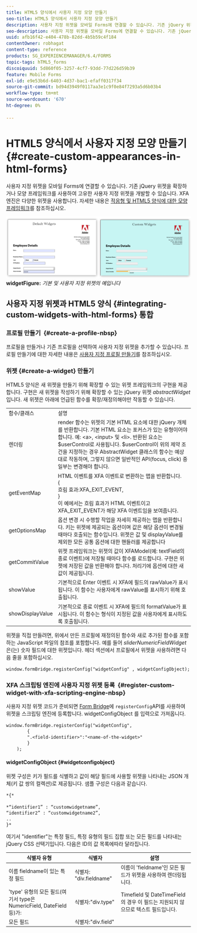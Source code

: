 ```yaml
---
title: HTML5 양식에서 사용자 지정 모양 만들기
seo-title: HTML5 양식에서 사용자 지정 모양 만들기
description: 사용자 지정 위젯을 모바일 Forms에 연결할 수 있습니다. 기존 jQuery 위젯을 확장하거나 사용자 지정 위젯을 개발할 수 있습니다.
seo-description: 사용자 지정 위젯을 모바일 Forms에 연결할 수 있습니다. 기존 jQuery 위젯을 확장하거나 사용자 지정 위젯을 개발할 수 있습니다.
uuid: afb16f42-e404-478b-82dd-4b5b59c4f184
contentOwner: robhagat
content-type: reference
products: SG_EXPERIENCEMANAGER/6.4/FORMS
topic-tags: hTML5_forms
discoiquuid: 5d860f05-3257-4cf7-93dd-77d226d59b39
feature: Mobile Forms
exl-id: e9e53b6d-6403-4d37-bac1-efaff0317f34
source-git-commit: bd94d3949f0117aa3e1c9f0e84f7293a5d6b03b4
workflow-type: tm+mt
source-wordcount: '670'
ht-degree: 0%

---
```


# HTML5 양식에서 사용자 지정 모양 만들기 {#create-custom-appearances-in-html-forms}

사용자 지정 위젯을 모바일 Forms에 연결할 수 있습니다. 기존 jQuery 위젯을 확장하거나 모양 프레임워크를 사용하여 고유한 사용자 지정 위젯을 개발할 수 있습니다. XFA 엔진은 다양한 위젯을 사용합니다. 자세한 내용은 [적응형 및 HTML5 양식에 대한 모양 프레임워크](/help/forms/using/introduction-widgets.md)를 참조하십시오.

![기본 및 사용자 지정 ](assets/custom-widgets.jpg)
**widgetFigure:** *기본 및 사용자 지정 위젯의 예입니다*

## 사용자 지정 위젯과 HTML5 양식 {#integrating-custom-widgets-with-html-forms} 통합

### 프로필 만들기  {#create-a-profile-nbsp}

프로필을 만들거나 기존 프로필을 선택하여 사용자 지정 위젯을 추가할 수 있습니다. 프로필 만들기에 대한 자세한 내용은 [사용자 지정 프로필 만들기](/help/forms/using/custom-profile.md)를 참조하십시오.

### 위젯 {#create-a-widget} 만들기

HTML5 양식은 새 위젯을 만들기 위해 확장할 수 있는 위젯 프레임워크의 구현을 제공합니다. 구현은 새 위젯을 작성하기 위해 확장할 수 있는 jQuery 위젯 *abstractWidget*&#x200B;입니다. 새 위젯은 아래에 언급된 함수를 확장/재정의해야만 작동할 수 있습니다.

<table> 
 <tbody> 
  <tr> 
   <td>함수/클래스</td> 
   <td>설명</td> 
  </tr> 
  <tr> 
   <td>렌더링</td> 
   <td>render 함수는 위젯의 기본 HTML 요소에 대한 jQuery 개체를 반환합니다. 기본 HTML 요소는 포커스가 있는 유형이어야 합니다. 예: &lt;a&gt;, &lt;input&gt; 및 &lt;li&gt;. 반환된 요소는 $userControl로 사용됩니다. $userControl이 위의 제약 조건을 지정하는 경우 AbstractWidget 클래스의 함수는 예상대로 작동하며, 그렇지 않으면 일반적인 API(focus, click) 중 일부는 변경해야 합니다. </td> 
  </tr> 
  <tr> 
   <td>getEventMap</td> 
   <td>HTML 이벤트를 XFA 이벤트로 변환하는 맵을 반환합니다. <br /> {<br /> 흐림 효과:XFA_EXIT_EVENT,<br /> }<br />  이 예에서는 흐림 효과가 HTML 이벤트이고 XFA_EXIT_EVENT가 해당 XFA 이벤트임을 보여줍니다. </td> 
  </tr> 
  <tr> 
   <td>getOptionsMap</td> 
   <td>옵션 변경 시 수행할 작업을 자세히 제공하는 맵을 반환합니다. 키는 위젯에 제공되는 옵션이며 값은 해당 옵션이 변경될 때마다 호출되는 함수입니다. 위젯은 값 및 displayValue를 제외한 모든 공통 옵션에 대한 핸들러를 제공합니다</td> 
  </tr> 
  <tr> 
   <td>getCommitValue</td> 
   <td>위젯 프레임워크는 위젯의 값이 XFAModel(예: textField의 종료 이벤트)에 저장될 때마다 함수를 로드합니다. 구현은 위젯에 저장된 값을 반환해야 합니다. 처리기에 옵션에 대한 새 값이 제공됩니다.</td> 
  </tr> 
  <tr> 
   <td>showValue</td> 
   <td>기본적으로 Enter 이벤트 시 XFA에 필드의 rawValue가 표시됩니다. 이 함수는 사용자에게 rawValue를 표시하기 위해 호출됩니다. </td> 
  </tr> 
  <tr> 
   <td>showDisplayValue</td> 
   <td>기본적으로 종료 이벤트 시 XFA에 필드의 formatValue가 표시됩니다. 이 함수는 형식이 지정된 값을 사용자에게 표시하도록 호출됩니다. </td> 
  </tr> 
 </tbody> 
</table>

위젯을 직접 만들려면, 위에서 만든 프로필에 재정의된 함수와 새로 추가된 함수를 포함하는 JavaScript 파일의 참조를 포함합니다. 예를 들어 *sliderNumericFieldWidget*&#x200B;은(는) 숫자 필드에 대한 위젯입니다. 헤더 섹션에서 프로필에서 위젯을 사용하려면 다음 줄을 포함하십시오.

```
window.formBridge.registerConfig("widgetConfig" , widgetConfigObject);
```

### XFA 스크립팅 엔진에 사용자 지정 위젯 등록  {#register-custom-widget-with-xfa-scripting-engine-nbsp}

사용자 지정 위젯 코드가 준비되면 [Form Bridge](/help/forms/using/form-bridge-apis.md)에 `registerConfig`API를 사용하여 위젯을 스크립팅 엔진에 등록합니다. widgetConfigObject 를 입력으로 가져옵니다.

```
window.formBridge.registerConfig("widgetConfig",
        {
        ".<field-identifier>":"<name-of-the-widget>"
        }
    );
```

#### widgetConfigObject {#widgetconfigobject}

위젯 구성은 키가 필드를 식별하고 값이 해당 필드에 사용할 위젯을 나타내는 JSON 개체(키 값 쌍의 컬렉션)로 제공됩니다. 샘플 구성은 다음과 같습니다.

```
*{*

*“identifier1” : “customwidgetname”,  
“identifier2” : “customwidgetname2”,  
..  
}*
```

여기서 &quot;identifier&quot;는 특정 필드, 특정 유형의 필드 집합 또는 모든 필드를 나타내는 jQuery CSS 선택기입니다. 다음은 ID의 값 목록에따라 달라집니다.

| 식별자 유형 | 식별자 | 설명 |
|---|---|---|
| 이름 fieldname이 있는 특정 필드 | 식별자: &quot;div.fieldname&quot; | 이름이 &#39;fieldname&#39;인 모든 필드가 위젯을 사용하여 렌더링됩니다. |
| &#39;type&#39; 유형의 모든 필드(여기서 type은 NumericField, DateField 등)가: | 식별자:&quot;div.type&quot; | Timefield 및 DateTimeField의 경우 이 필드는 지원되지 않으므로 텍스트 필드입니다. |
| 모든 필드 | 식별자:&quot;div.field&quot; |  |
